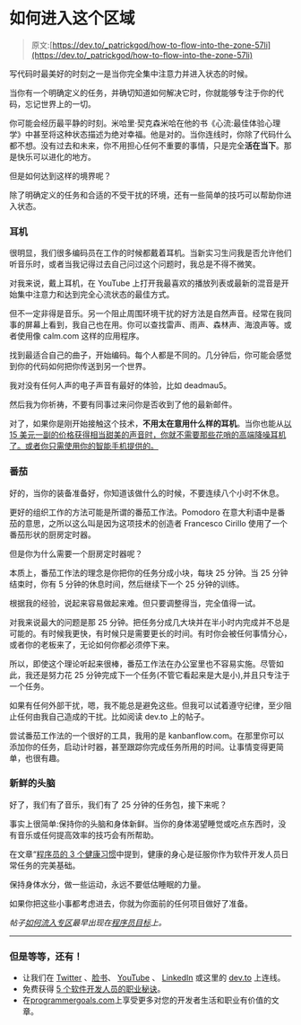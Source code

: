 # 如何进入这个区域

> 原文:[https://dev.to/_patrickgod/how-to-flow-into-the-zone-57li](https://dev.to/_patrickgod/how-to-flow-into-the-zone-57li)

写代码时最美好的时刻之一是当你完全集中注意力并进入状态的时候。

当你有一个明确定义的任务，并确切知道如何解决它时，你就能够专注于你的代码，忘记世界上的一切。

你可能会经历最平静的时刻。米哈里·契克森米哈在他的书《心流:最佳体验心理学》中甚至将这种状态描述为绝对幸福。他是对的。当你连线时，你除了代码什么都不想。没有过去和未来，你不用担心任何不重要的事情，只是完全**活在当下**。那是快乐可以进化的地方。

但是如何达到这样的境界呢？

除了明确定义的任务和合适的不受干扰的环境，还有一些简单的技巧可以帮助你进入状态。

### [](#headphones)耳机

很明显，我们很多编码员在工作的时候都戴着耳机。当新实习生问我是否允许他们听音乐时，或者当我记得过去自己问过这个问题时，我总是不得不微笑。

对我来说，戴上耳机，在 YouTube 上打开我最喜欢的播放列表或最新的混音是开始集中注意力和达到完全心流状态的最佳方式。

但不一定非得是音乐。另一个阻止周围环境干扰的好方法是自然声音。经常在我同事的屏幕上看到，我自己也在用。你可以查找雷声、雨声、森林声、海浪声等。或者使用像 calm.com 这样的应用程序。

找到最适合自己的曲子，开始编码。每个人都是不同的。几分钟后，你可能会感觉到你的代码如何把你传送到另一个世界。

我对没有任何人声的电子声音有最好的体验，比如 deadmau5。

然后我为你祈祷，不要有同事过来问你是否收到了他的最新邮件。

对了，如果你是刚开始接触这个技术，**不用太在意用什么样的耳机**。当你也能从[以 15 美元一副的价格获得相当甜美的声音时，你就不需要那些花哨的高端降噪耳机了。或者你只需使用你的智能手机提供的。](http://amzn.to/2DHN3Hc)

### [](#pomodoro)番茄

好的，当你的装备准备好，你知道该做什么的时候，不要连续八个小时不休息。

更好的组织工作的方法可能是所谓的番茄工作法。Pomodoro 在意大利语中是番茄的意思，之所以这么叫是因为这项技术的创造者 Francesco Cirillo 使用了一个番茄形状的厨房定时器。

但是你为什么需要一个厨房定时器呢？

本质上，番茄工作法的理念是你把你的任务分成小块，每块 25 分钟。当 25 分钟结束时，你有 5 分钟的休息时间，然后继续下一个 25 分钟的训练。

根据我的经验，说起来容易做起来难。但只要调整得当，完全值得一试。

对我来说最大的问题是那 25 分钟。把任务分成几大块并在半小时内完成并不总是可能的。有时候我更快，有时候只是需要更长的时间。有时你会被任何事情分心，或者你的老板来了，无论如何你都必须停下来。

所以，即使这个理论听起来很棒，番茄工作法在办公室里也不容易实施。尽管如此，我还是努力花 25 分钟完成下一个任务(不管它看起来是大是小),并且只专注于一个任务。

如果有任何外部干扰，嗯，我不能总是避免这些。但我可以试着遵守纪律，至少阻止任何由我自己造成的干扰。比如阅读 dev.to 上的帖子。

尝试番茄工作法的一个很好的工具，我用的是 kanbanflow.com。在那里你可以添加你的任务，启动计时器，甚至跟踪你完成任务所用的时间。让事情变得更简单，也很有趣。

### [](#fresh-mind)新鲜的头脑

好了，我们有了音乐，我们有了 25 分钟的任务包，接下来呢？

事实上很简单:保持你的头脑和身体新鲜。当你的身体渴望睡觉或吃点东西时，没有音乐或任何提高效率的技巧会有所帮助。

在文章“[程序员的 3 个健康习惯](https://dev.to/_patrickgod/3-healthy-habits-for-programmers-1dce)中提到，健康的身心是征服你作为软件开发人员日常任务的完美基础。

保持身体水分，做一些运动，永远不要低估睡眠的力量。

如果你把这些小事都考虑进去，你就为你面前的任何项目做好了准备。

*帖子[如何流入专区](http://programmergoals.com/how-to-flow-into-the-zone/)最早出现在[程序员目标](http://programmergoals.com)上。*

* * *

### [](#but-wait-theres-more)但是等等，还有！

*   让我们在 [Twitter](https://twitter.com/_PatrickGod) 、[脸书](https://www.facebook.com/ProgrammerGoals)、 [YouTube](https://www.youtube.com/channel/UCq8LldVrjqe61KQttZlLW8g) 、 [LinkedIn](https://www.linkedin.com/in/patrickgod) 或这里的 [dev.to](https://dev.to/_patrickgod) 上连线。
*   免费获得 [5 个软件开发人员的职业秘诀](http://programmergoals.com/5-software-developers-career-hacks/)。
*   在[programmergoals.com](http://programmergoals.com)上享受更多对您的开发者生活和职业有价值的文章。